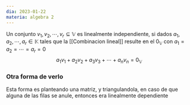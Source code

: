 ```yaml
---
dia: 2023-01-22
materia: algebra 2
---
```

Un conjunto ${v_1,v_2,\cdots,v_r}\subseteq\mathbb{V}$ es linealmente independiente, si dados $a_1,a_2,\cdots,a_r\in\mathbb{K}$ tales que la [[Combinacion lineal]] resulte en el $0_\mathbb{V}$ con $a_1=a_2=\cdots=a_r=0$
$$a_1v_1+a_2v_2+a_3v_3+\cdots+a_nv_n=0_\mathbb{V}$$

### Otra forma de verlo
Esta forma es planteando una matriz, y triangulandola, en caso de que alguna de las filas se anule, entonces era linealmente dependiente
